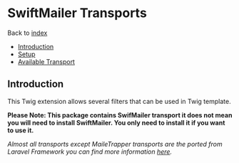 # SwiftMailer Transports
Back to [index](../index.md)

- [Introduction](#introduction)
- [Setup](#setup)
- [Available Transport](#available-transport)

<a name="introduction"></a>
## Introduction
This Twig extension allows several filters that can be used in Twig template. 

**Please Note: This package contains SwifMailer transport it does not mean you will need to install SwiftMailer. You only need to install it if you want to use it.**

_Almost all transports except MaileTrapper transports are the ported from Laravel Framework you can find more information [here](https://laravel.com/docs/5.3/mail#introduction)._
 
